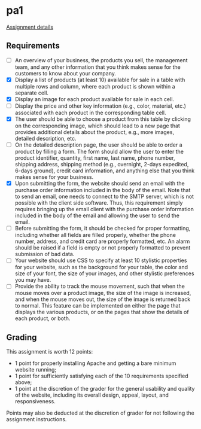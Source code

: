 # pa1

[Assignment details](https://canvas.eee.uci.edu/courses/4693/assignments/95642)

## Requirements

- [ ] An overview of your business, the products you sell, the management team, and any other information that you think makes sense for the customers to know about your company.  
- [x] Display a list of products (at least 10) available for sale in a table with multiple rows and column, where each product is shown within a separate cell.
- [x] Display an image for each product available for sale in each cell.
- [ ] Display the price and other key information (e.g., color, material, etc.) associated with each product in the corresponding table cell.
- [x] The user should be able to choose a product from this table by clicking on the corresponding image, which should lead to a new page that provides additional details about the product, e.g., more images, detailed description, etc. 
- [ ] On the detailed description page, the user should be able to order a product by filling a form. The form should allow the user to enter the product identifier, quantity, first name, last name, phone number, shipping address, shipping method (e.g., overnight, 2-days expedited, 6-days ground), credit card information, and anything else that you think makes sense for your business.
- [x] Upon submitting the form, the website should send an email with the purchase order information included in the body of the email. Note that to send an email, one needs to connect to the SMTP server, which is not possible with the client side software. Thus, this requirement simply requires bringing up the email client with the purchase order information included in the body of the email and allowing the user to send the email. 
- [ ] Before submitting the form, it should be checked for proper formatting, including whether all fields are filled properly, whether the phone number, address, and credit card are properly formatted, etc. An alarm should be raised if a field is empty or not properly formatted to prevent submission of bad data. 
- [ ] Your website should use CSS to specify at least 10 stylistic properties for your website, such as the background for your table, the color and size of your font, the size of your images, and other stylistic preferences you may have.
- [ ] Provide the ability to track the mouse movement, such that when the mouse moves over a product image, the size of the image is increased, and when the mouse moves out, the size of the image is returned back to normal. This feature can be implemented on either the page that displays the various products, or on the pages that show the details of each product, or both.

## Grading

This assignment is worth 12 points:

* 1 point for properly installing Apache and getting a bare minimum website running;
* 1 point for sufficiently satisfying each of the 10 requirements specified above;
* 1 point at the discretion of the grader for the general usability and quality of the website, including its overall design, appeal, layout, and responsiveness. 

Points may also be deducted at the discretion of grader for not following the assignment instructions. 

